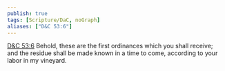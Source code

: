 ```yaml
---
publish: true
tags: [Scripture/DaC, noGraph]
aliases: ["D&C 53:6"]
---
```

[D&C 53:6](https://churchofjesuschrist.org/study/scriptures/dc-testament/dc/53?lang=eng&id=p6#p6) Behold, these are the first ordinances which you shall receive; and the residue shall be made known in a time to come, according to your labor in my vineyard.

